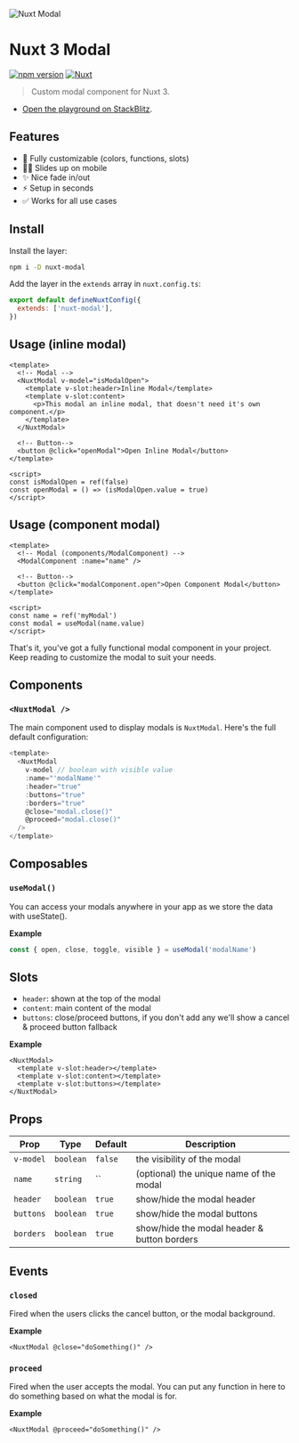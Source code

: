 ![Nuxt Modal](./.github/og.png)

# Nuxt 3 Modal

[![npm version][npm-version-src]][npm-version-href]
[![Nuxt][nuxt-src]][nuxt-href]

> Custom modal component for Nuxt 3.

- [Open the playground on StackBlitz](https://stackblitz.com/github/timb-103/nuxt-modal/tree/master?file=.playground%2Fapp.vue).

## Features

- 🔧 Fully customizable (colors, functions, slots)
- 🤳🏻 Slides up on mobile
- ✨ Nice fade in/out
- ⚡ Setup in seconds
- ✅ Works for all use cases

## Install

Install the layer:

```sh
npm i -D nuxt-modal
```

Add the layer in the `extends` array in `nuxt.config.ts`:

```js
export default defineNuxtConfig({
  extends: ['nuxt-modal'],
})
```

## Usage (inline modal)

```vue
<template>
  <!-- Modal -->
  <NuxtModal v-model="isModalOpen">
    <template v-slot:header>Inline Modal</template>
    <template v-slot:content>
      <p>This modal an inline modal, that doesn't need it's own component.</p>
    </template>
  </NuxtModal>

  <!-- Button-->
  <button @click="openModal">Open Inline Modal</button>
</template>

<script>
const isModalOpen = ref(false)
const openModal = () => (isModalOpen.value = true)
</script>
```

## Usage (component modal)

```vue
<template>
  <!-- Modal (components/ModalComponent) -->
  <ModalComponent :name="name" />

  <!-- Button-->
  <button @click="modalComponent.open">Open Component Modal</button>
</template>

<script>
const name = ref('myModal')
const modal = useModal(name.value)
</script>
```

That's it, you've got a fully functional modal component in your project. Keep reading to customize the modal to suit your needs.

## Components

### `<NuxtModal />`

The main component used to display modals is `NuxtModal`. Here's the full default configuration:

```js
<template>
  <NuxtModal
    v-model // boolean with visible value
    :name="'modalName'"
    :header="true"
    :buttons="true"
    :borders="true"
    @close="modal.close()"
    @proceed="modal.close()"
  />
</template>
```

## Composables

### `useModal()`

You can access your modals anywhere in your app as we store the data with useState().

**Example**

```js
const { open, close, toggle, visible } = useModal('modalName')
```

## Slots

- `header`: shown at the top of the modal
- `content`: main content of the modal
- `buttons`: close/proceed buttons, if you don't add any we'll show a cancel & proceed button fallback

**Example**

```vue
<NuxtModal>
  <template v-slot:header></template>
  <template v-slot:content></template>
  <template v-slot:buttons></template>
</NuxtModal>
```

## Props

| Prop      | Type      | Default | Description                                 |
| --------- | --------- | ------- | ------------------------------------------- |
| `v-model` | `boolean` | `false` | the visibility of the modal                 |
| `name`    | `string`  | ``      | (optional) the unique name of the modal     |
| `header`  | `boolean` | `true`  | show/hide the modal header                  |
| `buttons` | `boolean` | `true`  | show/hide the modal buttons                 |
| `borders` | `boolean` | `true`  | show/hide the modal header & button borders |

## Events

### `closed`

Fired when the users clicks the cancel button, or the modal background.

**Example**

```vue
<NuxtModal @close="doSomething()" />
```

### `proceed`

Fired when the user accepts the modal. You can put any function in here to do something based on what the modal is for.

**Example**

```vue
<NuxtModal @proceed="doSomething()" />
```

<!-- Badges -->

[npm-version-src]: https://img.shields.io/npm/v/nuxt-modal/latest.svg
[npm-version-href]: https://npmjs.com/package/nuxt-modal
[npm-downloads-src]: https://img.shields.io/npm/dt/nuxt-modal.svg
[npm-downloads-href]: https://npmjs.com/package/nuxt-modal
[nuxt-src]: https://img.shields.io/badge/Nuxt-18181B?logo=nuxt.js
[nuxt-href]: https://nuxt.com
